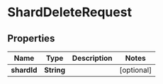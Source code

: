 

# ShardDeleteRequest


## Properties

| Name | Type | Description | Notes |
|------------ | ------------- | ------------- | -------------|
|**shardId** | **String** |  |  [optional] |



